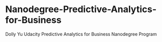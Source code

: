 # Nanodegree-Predictive-Analytics-for-Business
Dolly Yu Udacity Predictive Analytics for Business Nanodegree Program
